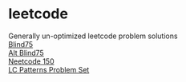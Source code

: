 # leetcode

Generally un-optimized leetcode problem solutions  
[Blind75](https://leetcode.com/discuss/general-discussion/460599/blind-75-leetcode-questions)  
[Alt Blind75](https://leetcode.com/list/xi4ci4ig/)  
[Neetcode 150](https://neetcode.io/)  
[LC Patterns Problem Set](https://seanprashad.com/leetcode-patterns/)  
